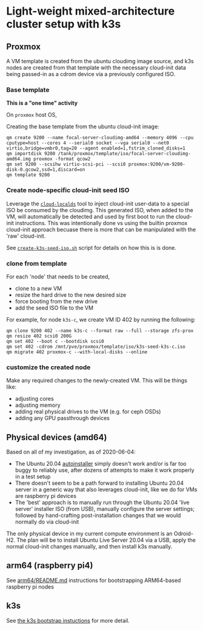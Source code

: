 # Light-weight mixed-architecture cluster setup with k3s

## Proxmox

A VM template is created from the ubuntu cloudimg image source, and k3s nodes are created from that template with the necessary cloud-init data being passed-in as a cdrom device via a previously configured ISO.

### Base template

**This is a "one time" activity**

On `proxmox` host OS,

Creating the base template from the ubuntu cloud-init image:

```shell
qm create 9200 --name focal-server-cloudimg-amd64 --memory 4096 --cpu cputype=host --cores 4 --serial0 socket --vga serial0 --net0 virtio,bridge=vmbr0,tag=20 --agent enabled=1,fstrim_cloned_disks=1
qm importdisk 9200 /tank/proxmox/template/iso/focal-server-cloudimg-amd64.img proxmox -format qcow2
qm set 9200 --scsihw virtio-scsi-pci --scsi0 proxmox:9200/vm-9200-disk-0.qcow2,ssd=1,discard=on
qm template 9200
```

### Create node-specific cloud-init seed ISO

Leverage the [`cloud-localds`](https://manpages.debian.org/testing/cloud-image-utils/cloud-localds.1.en.html) tool to inject cloud-init user-data to a special ISO be consumed by the cloudimg.  This generated ISO, when added to the VM, will automatically be detected and used by first boot to run the cloud-init instructions.  This was intentionally done vs using the builtin proxmox cloud-init approach becuase there is more that can be manipulated with the 'raw' cloud-init.

See [`create-k3s-seed-iso.sh`](create-k3s-seed-iso.sh) script for details on how this is is done.

### clone from template

For each 'node' that needs to be created,

* clone to a new VM
* resize the hard drive to the new desired size
* force booting from the new drive
* add the seed ISO file to the VM

For example, for node `k3s-c`, we create VM ID 402 by running the following:

```shell
qm clone 9200 402 --name k3s-c --format raw --full --storage zfs-prox
qm resize 402 scsi0 200G
qm set 402 --boot c --bootdisk scsi0
qm set 402 -cdrom /mnt/pve/proxmox/template/iso/k3s-seed-k3s-c.iso
qm migrate 402 proxmox-c --with-local-disks --online
```

### customize the created node

Make any required changes to the newly-created VM.  This will be things like:

* adjusting cores
* adjusting memory
* adding real physical drives to the VM (e.g. for ceph OSDs)
* adding any GPU passthrough devices

## Physical devices (amd64)

Based on all of my investigation, as of 2020-06-04:

* The Ubuntu 20.04 [autoinstaller](https://wiki.ubuntu.com/FoundationsTeam/AutomatedServerInstalls/) simply doesn't work and/or is far too buggy to reliably use, after dozens of attempts to make it work properly in a test setup
* There doesn't seem to be a path forward to installing Ubuntu 20.04 server in a generic way that also leverages cloud-init, like we do for VMs are raspberry pi devices
* The 'best' approach is to manually run through the Ubuntu 20.04 'live server' installer ISO (from USB), manually configure the server settings; followed by hand-crafting post-installation changes that we would normally do via cloud-init

The only physical device in my current compute environment is an Odroid-H2.  The plan will be to install Ubuntu Live Server 20.04 via a USB, apply the normal cloud-init changes manually, and then install k3s manually.

## arm64 (raspberry pi4)

See [arm64/README.md](arm64/README.md) instructions for bootstrapping ARM64-based raspberry pi nodes

## k3s

See [the k3s bootstrap instuctions](https://github.com/billimek/k8s-gitops/blob/master/setup/README.md) for more detail.
